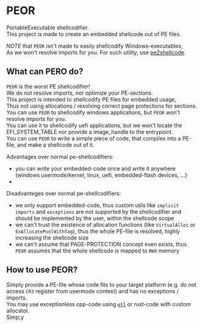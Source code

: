 # PEOR
PortableExecutable shellcodifier. <br />
This project is made to create an embedded shellcode out of PE files. <br />

*NOTE* that `PEOR` isn't made to easily shellcodify Windows-executables, <br />
As we won't resolve imports for you. For such utility, use [pe2shellcode](https://github.com/hasherezade/pe_to_shellcode).

## What can PERO do?
`PEOR` is the worst PE shellcodifier! <br />
We do not resolve imports, nor optimize your PE-sections. <br />
This project is intended to shellcodify PE files for embedded usage, <br />
Thus not using allocations / resolving correct page protections for sections. <br />
You can use `PEOR` to shellcodify windows applications, but `PEOR` won't resolve imports for you. <br />
You can use it to shellcodify uefi applications, but we won't locate the EFI_SYSTEM_TABLE nor provide a image_handle to the entrypoint. <br />
You can use `PEOR` to write a simple piece of code, that compiles into a PE-file, and make a shellcode out of it. <br />

Advantages over normal pe-shellcodifiers:
- you can write your embedded-code once and write it anywhere (windows usermode/kernel, linux, uefi, embedded-flash devices, ...)
-

Disadvanteges over normal pe-shellcodifiers:
- we only support embedded-code, thus custom utils like `implicit imports` and `exceptions` are not supported by the shellcodifier and should be implemented by the user, within the shellcode scope
- we can't trust the existence of allocation functions (like `VirtualAlloc` or `ExAllocatePoolWithTag`), thus the whole PE-file is resolved, highly increasing the shellcode size
- we can't assume that PAGE-PROTECTION concept even exists, thus `PEOR` assumes that the whole shellcode is mapped to `RWX` memory

## How to use PEOR?
Simply provide a PE-file whose code fits to your target platform (e.g. do not access `CR3` register from usermode context) and has no exceptions / imports. <br />
You may use exceptionless cpp-code using [`etl`](https://github.com/ETLCPP/etl) or rust-code with custom allocator. <br />
Simp;y

